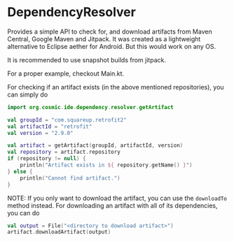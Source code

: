 # DependencyResolver

Provides a simple API to check for, and download artifacts from Maven Central, Google Maven and Jitpack.
It was created as a lightweight alternative to Eclipse aether for Android. But this would work on any OS.

It is recommended to use snapshot builds from jitpack.

For a proper example, checkout Main.kt.

For checking if an artifact exists (in the above mentioned repositories), you can simply do
```kt
import org.cosmic.ide.dependency.resolver.getArtifact

val groupId = "com.squareup.retrofit2"
val artifactId = "retrofit"
val version = "2.9.0"

val artifact = getArtifact(groupId, artifactId, version)
val repository = artifact.repository
if (repository != null) {
    println("Artifact exists in ${ repository.getName() }")
} else {
    println("Cannot find artifact.")
}
```

NOTE: If you only want to download the artifact, you can use the `downloadTo` method instead.
For downloading an artifact with all of its dependencies, you can do
```kt
val output = File("<directory to download artifact>")
artifact.downloadArtifact(output)
```
